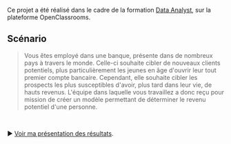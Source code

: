 
Ce projet a été réalisé dans le cadre de la formation [Data Analyst](https://openclassrooms.com/fr/paths/65-data-analyst), sur la plateforme OpenClassrooms.

## Scénario

> Vous êtes employé dans une banque, présente dans de nombreux pays à travers le monde. Celle-ci souhaite cibler de nouveaux clients potentiels, plus particulièrement les jeunes en âge d'ouvrir leur tout premier compte bancaire. Cependant, elle souhaite cibler les prospects les plus susceptibles d'avoir, plus tard dans leur vie, de hauts revenus. L'équipe dans laquelle vous travaillez a donc reçu pour mission de créer un modèle permettant de déterminer le revenu potentiel d'une personne.

<br />

:arrow_forward: [Voir ma présentation des résultats](présentation.pdf).
